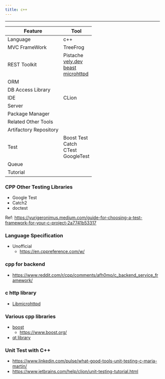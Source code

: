 ```yaml
---
title: c++
---
```


---

| Feature                | Tool                                                                                                                                                              |
|------------------------|-------------------------------------------------------------------------------------------------------------------------------------------------------------------|
| Language               | c++                                                                                                                                                               |
| MVC FrameWork          | TreeFrog                                                                                                                                                          |
| REST Toolkit           | Pistache<br/>[vely.dev](https://vely.dev/index.html)<br/>[beast](https://github.com/boostorg/beast)<br/>[microhttpd](https://www.gnu.org/software/libmicrohttpd/) |
| ORM                    |                                                                                                                                                                   |
| DB Access Library      |                                                                                                                                                                   |
| IDE                    | CLion                                                                                                                                                             |
| Server                 |                                                                                                                                                                   |
| Package Manager        |                                                                                                                                                                   |
| Related Other Tools    |                                                                                                                                                                   |
| Artifactory Repository |                                                                                                                                                                   |
| Test                   | Boost Test<br/>Catch<br/>CTest<br/>GoogleTest<br/>                                                                                                                |
| Queue                  |                                                                                                                                                                   |
| Tutorial               |                                                                                                                                                                   |

### CPP Other Testing Libraries

- Google Test
- Catch2
- doctest

Ref: https://yurigeronimus.medium.com/guide-for-choosing-a-test-framework-for-your-c-project-2a7741b53317

### Language Specification

- Unofficial
  - https://en.cppreference.com/w/

### cpp for backend

- https://www.reddit.com/r/cpp/comments/afh0mo/c_backend_service_framework/

### c http library

- [Libmicrohttpd](https://www.gnu.org/software/libmicrohttpd/)

### Various cpp libraries

- [boost](https://github.com/boostorg/beast)
  - https://www.boost.org/
- [qt library](https://www.qt.io/)

### Unit Test with C++

- https://www.linkedin.com/pulse/what-good-tools-unit-testing-c-maria-martin/
- https://www.jetbrains.com/help/clion/unit-testing-tutorial.html
